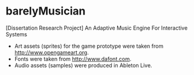 barelyMusician
==============

[Dissertation Research Project]
An Adaptive Music Engine For Interactive Systems

* Art assets (sprites) for the game prototype were taken from http://www.opengameart.org.
* Fonts were taken from http://www.dafont.com.
* Audio assets (samples) were produced in Ableton Live.